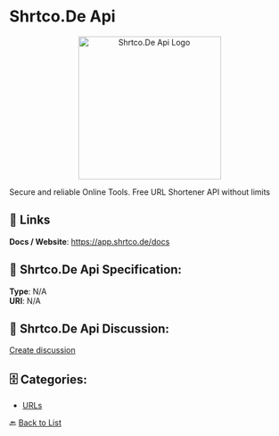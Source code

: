 # Shrtco.De Api
<p align="center">
    <img width="256" src="https://raw.githubusercontent.com/apis-list/apis-list/main/apis/shrtco-de-api/logo_256x256.png" alt="Shrtco.De Api Logo"/>
</p>

Secure and reliable Online Tools. Free URL Shortener API without limits

##  🔗 Links
**Docs / Website**: https://app.shrtco.de/docs

## 🧬 Shrtco.De Api Specification:
**Type**: N/A  
**URI**: N/A

## 💬 Shrtco.De Api Discussion:
[Create discussion](https://github.com/apis-list/apis-list/discussions/new)

## 🗄️ Categories:
- [URLs](https://github.com/apis-list/apis-list#urls-)




🔙 [Back to List](https://github.com/apis-list/apis-list)
